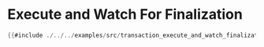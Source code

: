 # Execute and Watch For Finalization

```rs
{{#include ./../../examples/src/transaction_execute_and_watch_finalization.rs}}
```
